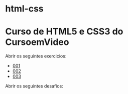 # html-css
<h1>Curso de HTML5 e CSS3 do CursoemVideo</h1>

<p>Abrir os seguintes exercicios: </p>

<ul>
    <li>
        <a href="https://felipemorais19.github.io/html-css/exercicios/ex001/index.html"> 001</a>
    </li>
    <li>
        <a href="https://felipemorais19.github.io/html-css/exercicios/ex002/index.html"> 002</a>
    </li>
    <li>
        <a href="https://felipemorais19.github.io/html-css/exercicios/ex003/index.html"> 003</a>
    </li>
</ul>

<p>Abrir os seguintes desafios: </p>

